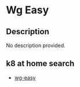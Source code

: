 # Wg Easy

## Description

No description provided.

## k8 at home search

- [wg-easy](https://nanne.dev/k8s-at-home-search/#/wg-easy)
